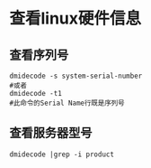 # 查看linux硬件信息



## 查看序列号

```shell
dmidecode -s system-serial-number
#或者
dmidecode -t1
#此命令的Serial Name行既是序列号
```



## 查看服务器型号

```shell
dmidecode |grep -i product
```



